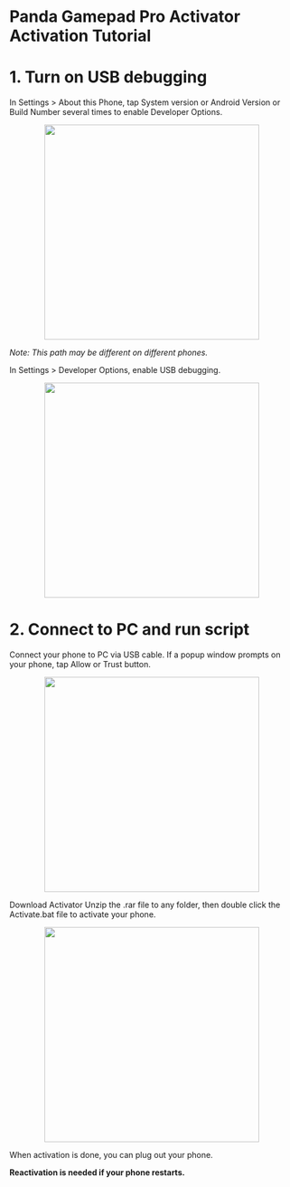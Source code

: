 Panda Gamepad Pro Activator Activation Tutorial
========================

# 1. Turn on USB debugging
  In Settings > About this Phone, tap System version or Android Version or Build Number several times to enable Developer Options.
     
<p align="center">
    <img src="https://github.com/dysquard/PGPActivator/blob/master/1.png"  width="380">
</p>

  *Note: This path may be different on different phones.*


  In Settings > Developer Options, enable USB debugging.
  <p align="center">
    <img src="https://github.com/dysquard/PGPActivator/blob/master/2.png"  width="380">
</p>

# 2. Connect to PC and run script
  Connect your phone to PC via USB cable.
  If a popup window prompts on your phone, tap Allow or Trust button.
  <p align="center">
    <img src="https://github.com/dysquard/PGPActivator/blob/master/3.png"  width="380">
</p>

  Download Activator
  Unzip the .rar file to any folder, then double click the Activate.bat file to activate your phone.
  <p align="center">
    <img src="https://github.com/dysquard/PGPActivator/blob/master/4.png"  width="380">
</p>
  When activation is done, you can plug out your phone.

  **Reactivation is needed if your phone restarts.**
